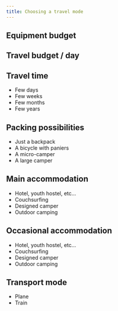 ```yaml
---
title: Choosing a travel mode
---
```

## Equipment budget

## Travel budget / day

## Travel time
- Few days
- Few weeks
- Few months
- Few years

## Packing possibilities
- Just a backpack
- A bicycle with paniers
- A micro-camper
- A large camper

## Main accommodation
- Hotel, youth hostel, etc...
- Couchsurfing
- Designed camper
- Outdoor camping

## Occasional accommodation
- Hotel, youth hostel, etc...
- Couchsurfing
- Designed camper
- Outdoor camping

## Transport mode
- Plane
- Train
